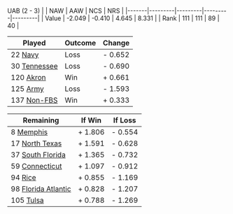 UAB (2 - 3)
|       |   NAW   |   AAW   |   NCS   |   NRS   |
|-------|---------|---------|---------|---------|
| Value |  -2.049 |  -0.410 |   4.645 |   8.331 |
| Rank  |     111 |     111 |      89 |      40 |

| Played                    | Outcome    |  Change  |
|---------------------------|------------|----------|
|  22 [Navy                  ](Navy.md)| Loss       | -  0.652 |
|  30 [Tennessee             ](Tennessee.md)| Loss       | -  0.690 |
| 120 [Akron                 ](Akron.md)| Win        | +  0.661 |
| 125 [Army                  ](Army.md)| Loss       | -  1.593 |
| 137 [Non-FBS               ](NonFBS.md)| Win        | +  0.333 |

| Remaining                 |  If Win  |  If Loss |
|---------------------------|----------|----------|
|   8 [Memphis               ](Memphis.md)| +  1.806 | -  0.554 |
|  17 [North Texas           ](NorthTexas.md)| +  1.591 | -  0.628 |
|  37 [South Florida         ](SouthFlorida.md)| +  1.365 | -  0.732 |
|  59 [Connecticut           ](Connecticut.md)| +  1.097 | -  0.912 |
|  94 [Rice                  ](Rice.md)| +  0.855 | -  1.169 |
|  98 [Florida Atlantic      ](FloridaAtlantic.md)| +  0.828 | -  1.207 |
| 105 [Tulsa                 ](Tulsa.md)| +  0.788 | -  1.269 |

